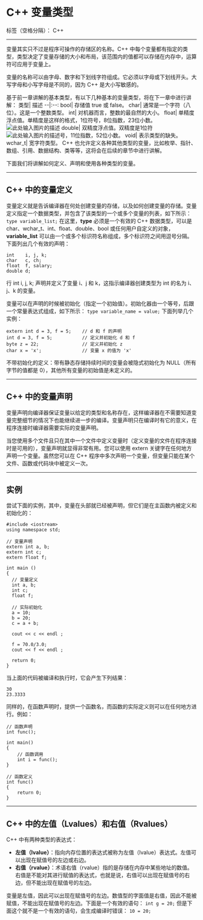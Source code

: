 ﻿# C++ 变量类型

标签（空格分隔）： C++


----------
变量其实只不过是程序可操作的存储区的名称。C++ 中每个变量都有指定的类型，类型决定了变量存储的大小和布局，该范围内的值都可以存储在内存中，运算符可应用于变量上。

变量的名称可以由字母、数字和下划线字符组成。它必须以字母或下划线开头。大写字母和小写字母是不同的，因为 C++ 是大小写敏感的。

基于前一章讲解的基本类型，有以下几种基本的变量类型，将在下一章中进行讲解：
类型|	描述
--|:--:
bool|	存储值 true 或 false。
char|	通常是一个字符（八位）。这是一个整数类型。
int|	对机器而言，整数的最自然的大小。
float|	单精度浮点值。单精度是这样的格式，1位符号，8位指数，23位小数。![此处输入图片的描述][1]
double|	双精度浮点值。双精度是1位符![此处输入图片的描述][2]号，11位指数，52位小数。
void| 表示类型的缺失。
wchar_t|	宽字符类型。
C++ 也允许定义各种其他类型的变量，比如枚举、指针、数组、引用、数据结构、类等等，这将会在后续的章节中进行讲解。

下面我们将讲解如何定义、声明和使用各种类型的变量。


----------
## C++ 中的变量定义 ##
变量定义就是告诉编译器在何处创建变量的存储，以及如何创建变量的存储。变量定义指定一个数据类型，并包含了该类型的一个或多个变量的列表，如下所示：
```type variable_list;```
在这里，**type** 必须是一个有效的 C++ 数据类型，可以是 char、wchar_t、int、float、double、bool 或任何用户自定义的对象，**variable_list** 可以由一个或多个标识符名称组成，多个标识符之间用逗号分隔。下面列出几个有效的声明：
```
int    i, j, k;
char   c, ch;
float  f, salary;
double d;
```
行 int i, j, k; 声明并定义了变量 i、j 和 k，这指示编译器创建类型为 int 的名为 i、j、k 的变量。

变量可以在声明的时候被初始化（指定一个初始值）。初始化器由一个等号，后跟一个常量表达式组成，如下所示：
```type variable_name = value;```
下面列举几个实例：
```
extern int d = 3, f = 5;    // d 和 f 的声明 
int d = 3, f = 5;           // 定义并初始化 d 和 f
byte z = 22;                // 定义并初始化 z
char x = 'x';               // 变量 x 的值为 'x'
```
不带初始化的定义：带有静态存储持续时间的变量会被隐式初始化为 NULL（所有字节的值都是 0），其他所有变量的初始值是未定义的。


----------
## C++ 中的变量声明 ##
变量声明向编译器保证变量以给定的类型和名称存在，这样编译器在不需要知道变量完整细节的情况下也能继续进一步的编译。变量声明只在编译时有它的意义，在程序连接时编译器需要实际的变量声明。

当您使用多个文件且只在其中一个文件中定义变量时（定义变量的文件在程序连接时是可用的），变量声明就显得非常有用。您可以使用 extern 关键字在任何地方声明一个变量。虽然您可以在 C++ 程序中多次声明一个变量，但变量只能在某个文件、函数或代码块中被定义一次。


----------
## 实例 ##
尝试下面的实例，其中，变量在头部就已经被声明，但它们是在主函数内被定义和初始化的：
```
#include <iostream>
using namespace std;
 
// 变量声明
extern int a, b;
extern int c;
extern float f;
  
int main ()
{
  // 变量定义
  int a, b;
  int c;
  float f;
 
  // 实际初始化
  a = 10;
  b = 20;
  c = a + b;
 
  cout << c << endl ;
 
  f = 70.0/3.0;
  cout << f << endl ;
 
  return 0;
}
```
当上面的代码被编译和执行时，它会产生下列结果：

    30
    23.3333

同样的，在函数声明时，提供一个函数名，而函数的实际定义则可以在任何地方进行。例如：
```
// 函数声明
int func();
 
int main()
{
    // 函数调用
    int i = func();
}
 
// 函数定义
int func()
{
    return 0;
}
```


----------
## C++ 中的左值（Lvalues）和右值（Rvalues） ##
C++ 中有两种类型的表达式：

 - **左值（lvalue）**：指向内存位置的表达式被称为左值（lvalue）表达式。左值可以出现在赋值号的左边或右边。
 - **右值（rvalue）**：术语右值（rvalue）指的是存储在内存中某些地址的数值。右值是不能对其进行赋值的表达式，也就是说，右值可以出现在赋值号的右边，但不能出现在赋值号的左边。

变量是左值，因此可以出现在赋值号的左边。数值型的字面值是右值，因此不能被赋值，不能出现在赋值号的左边。下面是一个有效的语句：
```int g = 20;```
但是下面这个就不是一个有效的语句，会生成编译时错误：
```10 = 20;```

  [1]: https://www.runoob.com/wp-content/uploads/2014/09/v2-749cc641eb4d5dafd085e8c23f8826aa_hd.png
  [2]: https://www.runoob.com/wp-content/uploads/2014/09/v2-48240f0e1e0dd33ec89100cbe2d30707_hd.png